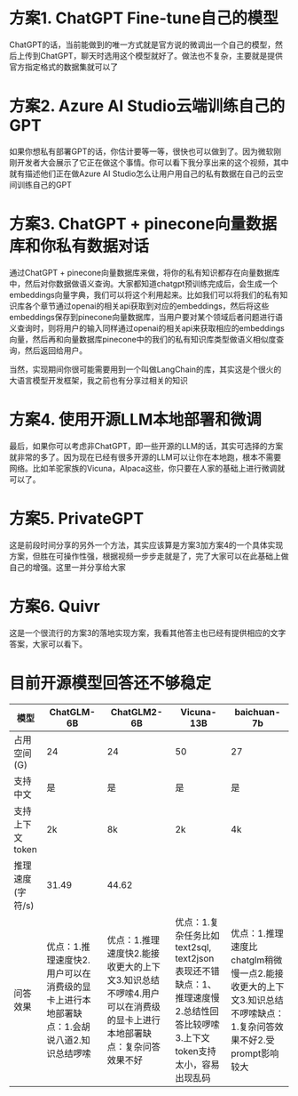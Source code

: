 # 方案1. ChatGPT Fine-tune自己的模型

ChatGPT的话，当前能做到的唯一方式就是官方说的微调出一个自己的模型，然后上传到ChatGPT，聊天时选用这个模型就好了。做法也不复杂，主要就是提供官方指定格式的数据集就可以了

# 方案2. Azure AI Studio云端训练自己的GPT

如果你想私有部署GPT的话，你估计要等一等，很快也可以做到了。因为微软刚刚开发者大会展示了它正在做这个事情。你可以看下我分享出来的这个视频，其中就有描述他们正在做Azure AI Studio怎么让用户用自己的私有数据在自己的云空间训练自己的GPT

# 方案3. ChatGPT + pinecone向量数据库和你私有数据对话

通过ChatGPT + pinecone向量数据库来做，将你的私有知识都存在向量数据库中，然后对你数据做语义查询。大家都知道chatgpt预训练完成后，会生成一个embeddings向量字典，我们可以将这个利用起来。比如我们可以将我们的私有知识库各个章节通过openai的相关api获取到对应的embeddings，然后将这些embeddings保存到pinecone向量数据库，当用户要对某个领域后者问题进行语义查询时，则将用户的输入同样通过openai的相关api来获取相应的embeddings向量，然后再和向量数据库pinecone中的我们的私有知识库类型做语义相似度查询，然后返回给用户。

当然，实现期间你很可能需要用到一个叫做LangChain的库，其实这是个很火的大语言模型开发框架，我之前也有分享过相关的知识

# 方案4. 使用开源LLM本地部署和微调

最后，如果你可以考虑非ChatGPT，即一些开源的LLM的话，其实可选择的方案就非常的多了。因为现在已经有很多开源的LLM可以让你在本地跑，根本不需要网络。比如羊驼家族的Vicuna，Alpaca这些，你只要在人家的基础上进行微调就可以了。

# 方案5. PrivateGPT

这是前段时间分享的另外一个方法，其实应该算是方案3加方案4的一个具体实现方案，但胜在可操作性强，根据视频一步步走就是了，完了大家可以在此基础上做自己的增强。这里一并分享给大家

# 方案6. Quivr

这是一个很流行的方案3的落地实现方案，我看其他答主也已经有提供相应的文字答案，大家可以看下。




# 目前开源模型回答还不够稳定

| 模型             | ChatGLM-6B                                                                               | ChatGLM2-6B                                                                                                        | Vicuna-13B                                                                                                                  | baichuan-7b                                                                                                       |
| ---------------- | ---------------------------------------------------------------------------------------- | ------------------------------------------------------------------------------------------------------------------ | --------------------------------------------------------------------------------------------------------------------------- | ----------------------------------------------------------------------------------------------------------------- |
| 占用空间(G)      | 24                                                                                       | 24                                                                                                                 | 50                                                                                                                          | 27                                                                                                                |
| 支持中文         | 是                                                                                       | 是                                                                                                                 | 是                                                                                                                          | 是                                                                                                                |
| 支持上下文token  | 2k                                                                                       | 8k                                                                                                                 | 2k                                                                                                                          | 4k                                                                                                                |
| 推理速度(字符/s) | 31.49                                                                                    | 44.62                                                                                                              |                                                                                                                             |                                                                                                                   |
| 问答效果         | 优点：1.推理速度快2.用户可以在消费级的显卡上进行本地部署缺点：1.会胡说八道2.知识总结啰嗦 | 优点：1.推理速度快2.能接收更大的上下文3.知识总结不啰嗦4.用户可以在消费级的显卡上进行本地部署缺点：复杂问答效果不好 | 优点：1.复杂任务比如text2sql, text2json表现还不错缺点：1、推理速度慢2.总结性回答比较啰嗦3.上下文token支持太小，容易出现乱码 | 优点：1.推理速度比chatglm稍微慢一点2.能接收更大的上下文3.知识总结不啰嗦缺点：1.复杂问答效果不好2.受prompt影响较大 |
